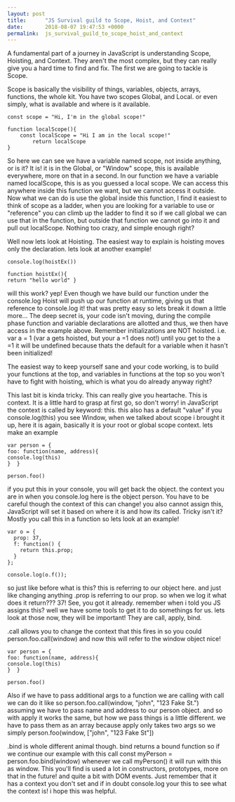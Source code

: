 ```yaml
---
layout: post
title:      "JS Survival guild to Scope, Hoist, and Context"
date:       2018-08-07 19:47:53 +0000
permalink:  js_survival_guild_to_scope_hoist_and_context
---
```


A fundamental part of a journey in JavaScript is understanding Scope, Hoisting, and Context. They aren't the most complex, but they can really give you a hard time to find and fix. The first we are going to tackle is Scope. 

Scope is basically the visibility of things, variables, objects, arrays, functions, the whole kit. You have two scopes Global, and Local. or even simply, what is available and where is it available. 

```
const scope = "Hi, I'm in the global scope!"

function localScope(){
    const localScope = "Hi I am in the local scope!"
		return localScope
}

``` 
So here we can see we have a variable named scope, not inside anything, or is it? It is! it is in the Global, or "Window" scope, this is available everywhere, more on that in a second. In our function we have a variable named localScope, this is as you guessed a local scope. We can access this anywhere inside this function we want, but we cannot access it outside. Now what we can do is use the global inside this function, I find it easiest to think of scope as a ladder, when you are looking for a variable to use or "reference" you can climb up the ladder to find it so if we call global we can use that in the function, but outside that function we cannot go into it and pull out localScope. Nothing too crazy, and simple enough right? 

Well now lets look at Hoisting. The easiest way to explain is hoisting moves only the declaration. lets look at another example! 

```
console.log(hoistEx())

function hoistEx(){
return "hello world" }

```

will this work? yep! Even though we have build our function under the console.log Hoist will push up our function at runtime, giving us that reference to console.log it! that was pretty easy so lets break it down a little more... 
The deep secret is, your code isn't moving, during the compile phase function and variable declarations are allotted and thus, we then have access in the example above. Remember initializations are NOT hoisted. i.e. var a = 1 (var a gets hoisted, but your a =1 does not!) until you get to the a =1 it will be undefined because thats the default for a variable when it hasn't been initialized!

The easiest way to keep yourself sane and your code working, is to build your functions at the top, and variables in functions at the top so you won't have to fight with hoisting, which is what you do already anyway right? 

This last bit is kinda tricky.  This can really give you heartache. This is context. It is a little hard to grasp at first go, so don't worry! in JavaScript the context is called by keyword: this.  this also has a default "value" if you console.log(this) you see Window, when we talked about scope i brought it up, here it is again, basically it is your root or global scope context. lets make an example 

```
var person = {
foo: function(name, address){
console.log(this)
}  }

person.foo()
```
if you put this in your console, you will get back the object. the context you are in when you console.log here is the object person. You have to be careful though the context of this can change! you also cannot assign this, JavaScript will set it based on where it is and how its called. Tricky isn't it? Mostly you call this in a function so lets look at an example!

```
var o = {
  prop: 37,
  f: function() {
    return this.prop;
  }
};

console.log(o.f()); 
```

so just like before what is this? this is referring to our object here. and just like changing anything .prop is referring to our prop. so when we log it what does it return??? 37! See, you got it already. remember when i told you JS assigns this? well we have some tools to get it to do somethings for us. lets look at those now, they will be important! They are call, apply, bind. 




.call allows you to change the context that this fires in so you could person.foo.call(window) and now this will refer to the window object nice!

```
var person = {
foo: function(name, address){
console.log(this)
}  }

person.foo()
```

Also if we have to pass additional args to a function we are calling with call we can do it like so person.foo.call(window, "john", "123 Fake St.") assuming we have to pass name and address to our person object. and so with apply it works the same, but how we pass things is a little different. we have to pass them as an array because apply only takes two args so we simply person.foo(window, ["john", "123 Fake St"])

.bind is whole different animal though. bind returns a bound function so if we continue our example with this call const myPerson = person.foo.bind(window) whenever we call myPerson() it will run with this as window. This you'll find is used a lot in constructors, prototypes, more on that in the future! and quite a bit with DOM events. Just remember that it has a context you don't set and if in doubt console.log your this to see what the context is! i hope this was helpful.  
